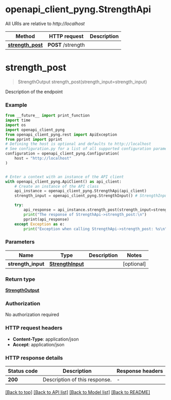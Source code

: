 # openapi_client_pyng.StrengthApi

All URIs are relative to *http://localhost*

Method | HTTP request | Description
------------- | ------------- | -------------
[**strength_post**](StrengthApi.md#strength_post) | **POST** /strength | 


# **strength_post**
> StrengthOutput strength_post(strength_input=strength_input)



Description of the endpoint

### Example

```python
from __future__ import print_function
import time
import os
import openapi_client_pyng
from openapi_client_pyng.rest import ApiException
from pprint import pprint
# Defining the host is optional and defaults to http://localhost
# See configuration.py for a list of all supported configuration parameters.
configuration = openapi_client_pyng.Configuration(
    host = "http://localhost"
)


# Enter a context with an instance of the API client
with openapi_client_pyng.ApiClient() as api_client:
    # Create an instance of the API class
    api_instance = openapi_client_pyng.StrengthApi(api_client)
    strength_input = openapi_client_pyng.StrengthInput() # StrengthInput |  (optional)

    try:
        api_response = api_instance.strength_post(strength_input=strength_input)
        print("The response of StrengthApi->strength_post:\n")
        pprint(api_response)
    except Exception as e:
        print("Exception when calling StrengthApi->strength_post: %s\n" % e)
```

### Parameters

Name | Type | Description  | Notes
------------- | ------------- | ------------- | -------------
 **strength_input** | [**StrengthInput**](StrengthInput.md)|  | [optional] 

### Return type

[**StrengthOutput**](StrengthOutput.md)

### Authorization

No authorization required

### HTTP request headers

 - **Content-Type**: application/json
 - **Accept**: application/json

### HTTP response details
| Status code | Description | Response headers |
|-------------|-------------|------------------|
**200** | Description of this response. |  -  |

[[Back to top]](#) [[Back to API list]](../README.md#documentation-for-api-endpoints) [[Back to Model list]](../README.md#documentation-for-models) [[Back to README]](../README.md)

